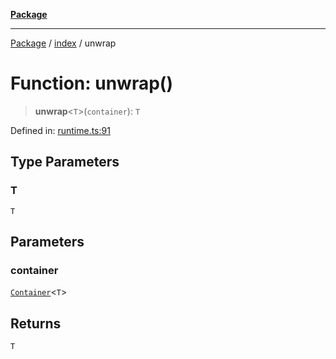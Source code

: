 [**Package**](../../README.md)

***

[Package](../../modules.md) / [index](../README.md) / unwrap

# Function: unwrap()

> **unwrap**\<`T`\>(`container`): `T`

Defined in: [runtime.ts:91](https://github.com/AlexXanderGrib/monads-io/blob/88cc2f22cfbd8717d7e52da6913dd270216344b1/src/runtime.ts#L91)

## Type Parameters

### T

`T`

## Parameters

### container

[`Container`](../../types/interfaces/Container.md)\<`T`\>

## Returns

`T`
